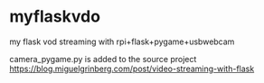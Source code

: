 # myflaskvdo
my flask vod streaming with rpi+flask+pygame+usbwebcam  

camera_pygame.py is added to the source project  
https://blog.miguelgrinberg.com/post/video-streaming-with-flask  
